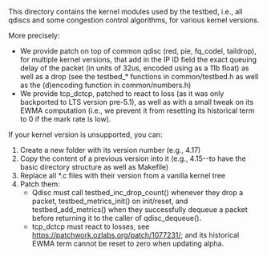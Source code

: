 This directory contains the kernel modules used by the testbed,
i.e., all qdiscs and some congestion control algorithms, for various kernel
versions.

More precisely:
- We provide patch on top of common qdisc (red, pie, fq_codel, taildrop), for
multiple kernel versions, that add in the IP ID field the exact queuing delay 
of the packet (in units of 32us, encoded using as a 11b float) as well as a
drop (see the testbed_* functions in common/testbed.h as well as the
(d)encoding function in common/numbers.h)
- We provide tcp_dctcp, patched to react to loss (as it was only backported to
LTS version pre-5.1), as well as with a small tweak on its EWMA computation (i.e.,
we prevent it from resetting its historical term to 0 if the mark rate is low).

If your kernel version is unsupported, you can:
1. Create a new folder with its version number (e.g., 4.17)
2. Copy the content of a previous version into it (e.g., 4.15--to have the basic
directory structure as well as Makefile)
3. Replace all *.c files with their version from a vanilla kernel tree
4. Patch them:
    - Qdisc must call testbed_inc_drop_count() whenever they drop a packet,
    testbed_metrics_init() on init/reset, and testbed_add_metrics() when they
    successfully dequeue a packet before returning it to the caller of 
    qdisc_dequeue().
    - tcp_dctcp must react to losses, see https://patchwork.ozlabs.org/patch/1077231/;
    and its historical EWMA term cannot be reset to zero when updating alpha.
